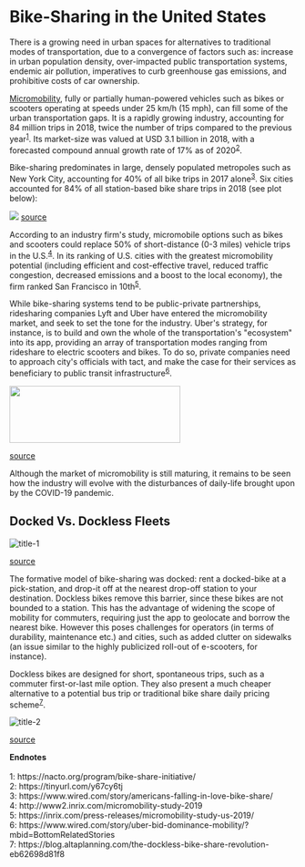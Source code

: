 # Bike-Sharing in the United States

There is a growing need in urban spaces for alternatives to traditional modes of transportation, due to a convergence of factors such as: increase in urban population density, over-impacted public transportation systems, endemic air pollution, imperatives to curb greenhouse gas emissions, and prohibitive costs of car ownership.

[Micromobility](https://en.wikipedia.org/wiki/Micromobility), fully or partially human-powered vehicles such as bikes or scooters operating at speeds under 25 km/h (15 mph), can fill some of the urban transportation gaps. It is a rapidly growing industry, accounting for 84 million trips in 2018, twice the number of trips compared to the previous year<sup>[1](#myfootnote1)</sup>. Its market-size was valued at USD 3.1 billion in 2018, with a forecasted compound annual growth rate of 17% as of 2020<sup>[2](#myfootnote2)</sup>.

Bike-sharing predominates in large, densely populated metropoles such as New York City, accounting for 40% of all bike trips in 2017 alone<sup>[3](#myfootnote3)</sup>. Six cities accounted for 84% of all station-based bike share trips in 2018 (see plot below):

![](./img/Station-Based-Bike-Share-Ridership.png)
[source](https://nacto.org/shared-micromobility-2018/)

According to an industry firm's study, micromobile options such as bikes and scooters could replace 50% of short-distance (0-3 miles) vehicle trips in the U.S.<sup>[4](#myfootnote4)</sup>. In its ranking of U.S. cities with the greatest micromobility potential (including efficient and cost-effective travel, reduced traffic congestion, decreased emissions and a boost to the local economy), the firm ranked San Francisco in 10th<sup>[5](#myfootnote5)</sup>.

While bike-sharing systems tend to be public-private partnerships, ridesharing companies Lyft and Uber have entered the micromobility market, and seek to set the tone for the industry. Uber's strategy, for instance, is to build and own the whole of the transportation's "ecosystem" into its app, providing an array of transportation modes ranging from rideshare to electric scooters and bikes. To do so, private companies need to approach city's officials with tact, and make the case for their services as beneficiary to public transit infrastructure<sup>[6](#myfootnote6)</sup>. 

<img src= "./img/deloitte.png" width="300" height="100" />

[source](https://medium.com/micromobility/the-bull-case-for-micromobility-15c43ebf7381)

Although the market of micromobility is still maturing, it remains to be seen how the industry will evolve with the disturbances of daily-life brought upon by the COVID-19 pandemic.


## Docked Vs. Dockless Fleets

![](./img/docked.jpg "title-1")

[source](https://twitter.com/baywheels/status/1199031957822291973)

The formative model of bike-sharing was docked: rent a docked-bike at a pick-station, and drop-it off at the nearest drop-off station to your destination. Dockless bikes remove this barrier, since these bikes are not bounded to a station. This has the advantage of widening the scope of mobility for commuters, requiring just the app to geolocate and borrow the nearest bike. However this poses challenges for operators (in terms of durability, maintenance etc.) and cities, such as added clutter on sidewalks (an issue similar to the highly publicized roll-out of e-scooters, for instance).

Dockless bikes are designed for short, spontaneous trips, such as a commuter first-or-last mile option. They also present a much cheaper alternative to a potential bus trip or traditional bike share daily pricing scheme<sup>[7](#myfootnote7)</sup>.

![](./img/dockless.jpg "title-2")

[source](https://techcrunch.com/2019/07/21/lyft-e-bikes-san-francisco/)


<summary><b>Endnotes</b></summary>

<br>
<a name="myfootnote1">1</a>: https://nacto.org/program/bike-share-initiative/
<br>
<a name="myfootnote2">2</a>: https://tinyurl.com/y67cy6tj
<br>
<a name="myfootnote3">3</a>: https://www.wired.com/story/americans-falling-in-love-bike-share/
<br>
<a name="myfootnote4">4</a>: http://www2.inrix.com/micromobility-study-2019
<br>
<a name="myfootnote5">5</a>: https://inrix.com/press-releases/micromobility-study-us-2019/
<br>
<a name="myfootnote6">6</a>: https://www.wired.com/story/uber-bid-dominance-mobility/?mbid=BottomRelatedStories
<br> 
<a name="myfootnote7">7</a>: https://blog.altaplanning.com/the-dockless-bike-share-revolution-eb62698d81f8